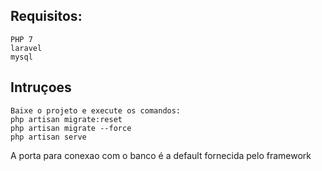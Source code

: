 ## Requisitos:

    PHP 7
    laravel
    mysql

## Intruçoes

    Baixe o projeto e execute os comandos:
    php artisan migrate:reset
    php artisan migrate --force
    php artisan serve

A porta para conexao com o banco é a default fornecida pelo framework
